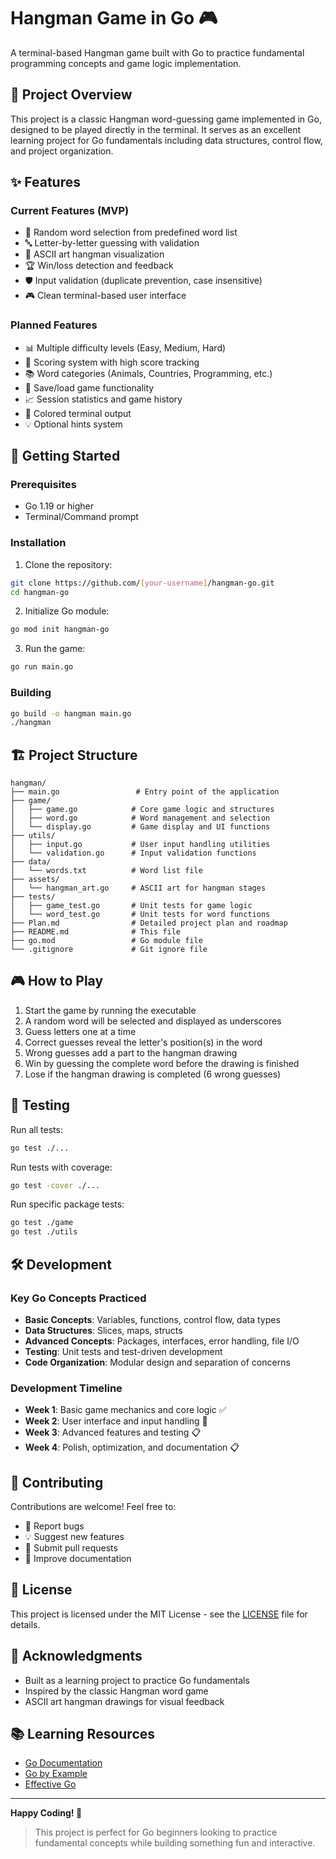 # Hangman Game in Go 🎮

A terminal-based Hangman game built with Go to practice fundamental programming concepts and game logic implementation.

## 🎯 Project Overview

This project is a classic Hangman word-guessing game implemented in Go, designed to be played directly in the terminal. It serves as an excellent learning project for Go fundamentals including data structures, control flow, and project organization.

## ✨ Features

### Current Features (MVP)
- 🎲 Random word selection from predefined word list
- 🔤 Letter-by-letter guessing with validation
- 🎨 ASCII art hangman visualization
- 🏆 Win/loss detection and feedback
- 🛡️ Input validation (duplicate prevention, case insensitive)
- 🎮 Clean terminal-based user interface

### Planned Features
- 📊 Multiple difficulty levels (Easy, Medium, Hard)
- 🏅 Scoring system with high score tracking
- 📚 Word categories (Animals, Countries, Programming, etc.)
- 💾 Save/load game functionality
- 📈 Session statistics and game history
- 🌈 Colored terminal output
- 💡 Optional hints system

## 🚀 Getting Started

### Prerequisites
- Go 1.19 or higher
- Terminal/Command prompt

### Installation

1. Clone the repository:
```bash
git clone https://github.com/[your-username]/hangman-go.git
cd hangman-go
```

2. Initialize Go module:
```bash
go mod init hangman-go
```

3. Run the game:
```bash
go run main.go
```

### Building
```bash
go build -o hangman main.go
./hangman
```

## 🏗️ Project Structure

```
hangman/
├── main.go                 # Entry point of the application
├── game/
│   ├── game.go            # Core game logic and structures
│   ├── word.go            # Word management and selection
│   └── display.go         # Game display and UI functions
├── utils/
│   ├── input.go           # User input handling utilities
│   └── validation.go      # Input validation functions
├── data/
│   └── words.txt          # Word list file
├── assets/
│   └── hangman_art.go     # ASCII art for hangman stages
├── tests/
│   ├── game_test.go       # Unit tests for game logic
│   └── word_test.go       # Unit tests for word functions
├── Plan.md                # Detailed project plan and roadmap
├── README.md              # This file
├── go.mod                 # Go module file
└── .gitignore             # Git ignore file
```

## 🎮 How to Play

1. Start the game by running the executable
2. A random word will be selected and displayed as underscores
3. Guess letters one at a time
4. Correct guesses reveal the letter's position(s) in the word
5. Wrong guesses add a part to the hangman drawing
6. Win by guessing the complete word before the drawing is finished
7. Lose if the hangman drawing is completed (6 wrong guesses)

## 🧪 Testing

Run all tests:
```bash
go test ./...
```

Run tests with coverage:
```bash
go test -cover ./...
```

Run specific package tests:
```bash
go test ./game
go test ./utils
```

## 🛠️ Development

### Key Go Concepts Practiced
- **Basic Concepts**: Variables, functions, control flow, data types
- **Data Structures**: Slices, maps, structs
- **Advanced Concepts**: Packages, interfaces, error handling, file I/O
- **Testing**: Unit tests and test-driven development
- **Code Organization**: Modular design and separation of concerns

### Development Timeline
- **Week 1**: Basic game mechanics and core logic ✅
- **Week 2**: User interface and input handling 🚧
- **Week 3**: Advanced features and testing 📋
- **Week 4**: Polish, optimization, and documentation 📋

## 🤝 Contributing

Contributions are welcome! Feel free to:
- 🐛 Report bugs
- 💡 Suggest new features
- 🔧 Submit pull requests
- 📖 Improve documentation

## 📄 License

This project is licensed under the MIT License - see the [LICENSE](LICENSE) file for details.

## 🙏 Acknowledgments

- Built as a learning project to practice Go fundamentals
- Inspired by the classic Hangman word game
- ASCII art hangman drawings for visual feedback

## 📚 Learning Resources

- [Go Documentation](https://golang.org/doc/)
- [Go by Example](https://gobyexample.com/)
- [Effective Go](https://golang.org/doc/effective_go.html)

---

**Happy Coding! 🎉**

> This project is perfect for Go beginners looking to practice fundamental concepts while building something fun and interactive.
